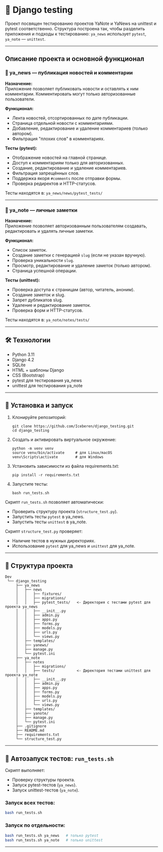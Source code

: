 # 🧪 Django testing  
Проект посвящен тестированию проектов YaNote и YaNews на unittest и pytest соответственно.
Структура построена так, чтобы разделить приложения и подходы к тестированию: `ya_news` использует `pytest`, `ya_note` — `unittest`.

---

## Описание проекта и основной функционал
### 📌 ya_news — публикация новостей и комментарии

**Назначение:**  
Приложение позволяет публиковать новости и оставлять к ним комментарии. Комментировать могут только авторизованные пользователи.

**Функционал:**
- Лента новостей, отсортированных по дате публикации.
- Страница отдельной новости с комментариями.
- Добавление, редактирование и удаление комментариев (только автором).
- Фильтрация "плохих слов" в комментариях.

**Тесты (pytest):**
- Отображение новостей на главной странице.
- Доступ к комментариям только для авторизованных.
- Создание, редактирование и удаление комментариев.
- Фильтрация запрещённых слов.
- Поддержка якоря `#comments` после отправки формы.
- Проверка редиректов и HTTP-статусов.

Тесты находятся в: `ya_news/news/pytest_tests/`

---

### 📝 ya_note — личные заметки

**Назначение:**  
Приложение позволяет авторизованным пользователям создавать, редактировать и удалять личные заметки.

**Функционал:**
- Список заметок.
- Создание заметки с генерацией `slug` (если не указан вручную).
- Проверка уникальности `slug`.
- Просмотр, редактирование и удаление заметок (только автором).
- Страница успешной операции.

**Тесты (unittest):**
- Проверка доступа к страницам (автор, читатель, аноним).
- Создание заметок и slug.
- Запрет дубликатов slug.
- Удаление и редактирование заметок.
- Проверка форм и HTTP-статусов.

Тесты находятся в: `ya_note/notes/tests/`

---

## 🛠️ Технологии

- Python 3.11
- Django 4.2
- SQLite
- HTML + шаблоны Django
- CSS (Bootstrap)
- pytest для тестирования ya_news
- unittest для тестирования ya_note

---

## 🚀 Установка и запуск

1. Клонируйте репозиторий:
    ```
    git clone https://github.com/Iceberen/django_testing.git
    cd django_testing

2. Cоздать и активировать виртуальное окружение:
    ```
    python -m venv venv
    source venv/bin/activate     # для Linux/macOS
    venv\Scripts\activate        # для Windows

3. Установить зависимости из файла requirements.txt:
    ```
    pip install -r requirements.txt

4. Запустите тесты:
    ```
    bash run_tests.sh

Скрипт `run_tests.sh` позволяет автоматически:
- Проверить структуру проекта (`structure_test.py`).
- Запустить тесты `pytest` в ya_news.
- Запустить тесты `unittest` в ya_note.   

Скрипт `structure_test.py` проверяет:
- Наличие тестов в нужных директориях.
- Использование `pytest` для ya_news и `unittest` для ya_note.

---

## 📁 Структура проекта
```
Dev
 └── django_testing
     ├── ya_news
     │   ├── news
     │   │   ├── fixtures/
     │   │   ├── migrations/
     │   │   ├── pytest_tests/   <- Директория с тестами pytest для проекта ya_news
     │   │   ├── __init__.py
     │   │   ├── admin.py
     │   │   ├── apps.py
     │   │   ├── forms.py
     │   │   ├── models.py
     │   │   ├── urls.py
     │   │   └── views.py
     │   ├── templates/
     │   ├── yanews/
     │   ├── manage.py
     │   └── pytest.ini
     ├── ya_note
     │   ├── notes
     │   │   ├── migrations/
     │   │   ├── tests/          <- Директория тестами unittest для проекта ya_note
     │   │   ├── __init__.py
     │   │   ├── admin.py
     │   │   ├── apps.py
     │   │   ├── forms.py
     │   │   ├── models.py
     │   │   ├── urls.py
     │   │   └── views.py
     │   ├── templates/
     │   ├── yanote/
     │   ├── manage.py
     │   └── pytest.ini
     ├── .gitignore
     ├── README.md
     ├── requirements.txt
     └── structure_test.py
```

---

## 🧪 Автозапуск тестов: `run_tests.sh`

Скрипт выполняет:
- Проверку структуры проекта.
- Запуск pytest-тестов (`ya_news`).
- Запуск unittest-тестов (`ya_note`).

### Запуск всех тестов:
```bash
bash run_tests.sh
```

### Запуск по отдельности:
```bash
bash run_tests.sh ya_news   # только pytest
bash run_tests.sh ya_note   # только unittest
```

---
